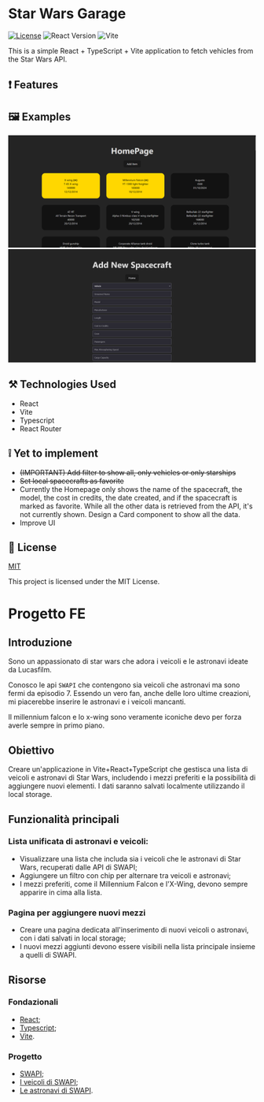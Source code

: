 # Star Wars Garage

[![License](https://img.shields.io/badge/License-MIT-blue?style=for-the-badge)](https://opensource.org/licenses/MIT)
![React Version](https://img.shields.io/badge/react-v18.3.1-blue?style=for-the-badge&logo=react)
![Vite](https://img.shields.io/badge/v5.1.5-js?style=for-the-badge&logo=vite&label=Vite&color=%23a54ffe)

This is a simple React + TypeScript + Vite application to fetch vehicles from the Star Wars API.

## ❗️ Features
## 🖼️ Examples

<img src="examples/example1.png" />
<img src="examples/example2.png" />

## ⚒️ Technologies Used

- React
- Vite
- Typescript
- React Router

## ❕ Yet to implement
- ~~(IMPORTANT) Add filter to show all, only vehicles or only starships~~
- ~~Set local spacecrafts as favorite~~
- Currently the Homepage only shows the name of the spacecraft, the model, the cost in credits, the date created, and
if the spacecraft is marked as favorite. While all the other data is retrieved from the API, it's not currently shown.
Design a Card component to show all the data.
- Improve UI

## 📑 License
[MIT](http://opensource.org/licenses/MIT)

This project is licensed under the MIT License.

# Progetto FE

## Introduzione

Sono un appassionato di star wars che adora i veicoli e le astronavi ideate da Lucasfilm.

Conosco le api `SWAPI` che contengono sia veicoli che astronavi ma sono fermi da episodio 7.
Essendo un vero fan, anche delle loro ultime creazioni, mi piacerebbe inserire le astronavi e i veicoli mancanti.

Il millennium falcon e lo x-wing sono veramente iconiche devo per forza averle sempre in primo piano.

## Obiettivo

Creare un'applicazione in Vite+React+TypeScript che gestisca una lista di veicoli e astronavi di Star Wars, includendo i mezzi preferiti e la possibilità di aggiungere nuovi elementi. I dati saranno salvati localmente utilizzando il local storage.

## Funzionalità principali

### Lista unificata di astronavi e veicoli:

- Visualizzare una lista che includa sia i veicoli che le astronavi di Star Wars, recuperati dalle API di SWAPI;
- Aggiungere un filtro con chip per alternare tra veicoli e astronavi;
- I mezzi preferiti, come il Millennium Falcon e l'X-Wing, devono sempre apparire in cima alla lista.

### Pagina per aggiungere nuovi mezzi

- Creare una pagina dedicata all'inserimento di nuovi veicoli o astronavi, con i dati salvati in local storage;
- I nuovi mezzi aggiunti devono essere visibili nella lista principale insieme a quelli di SWAPI.

## Risorse

### Fondazionali

- [React](https://react.dev/);
- [Typescript](https://www.typescriptlang.org/);
- [Vite](https://vitejs.dev/).

### Progetto

- [SWAPI](https://swapi.dev/);
- [I veicoli di SWAPI](https://swapi.dev/documentation#vehicles);
- [Le astronavi di SWAPI](https://swapi.dev/documentation#starships).